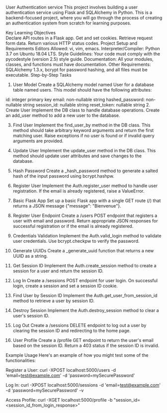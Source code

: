 User Authentication service
This project involves building a user authentication service using Flask and SQLAlchemy in Python. This is a backend-focused project, where you will go through the process of creating an authentication system from scratch for learning purposes. 

Key Learning Objectives\
Declare API routes in a Flask app.
Get and set cookies.
Retrieve request form data.
Return various HTTP status codes.
Project Setup and Requirements
Editors Allowed: vi, vim, emacs.
Interpreter/Compiler: Python 3.7 on Ubuntu 18.04 LTS.
Style Guidelines: Your code must comply with the pycodestyle (version 2.5) style guide.
Documentation: All your modules, classes, and functions must have documentation.
Other Requirements: SQLAlchemy 1.3.x, bcrypt for password hashing, and all files must be executable.
Step-by-Step Tasks
1. User Model
Create a SQLAlchemy model named User for a database table named users. This model should have the following attributes:

id: integer primary key
email: non-nullable string
hashed_password: non-nullable string
session_id: nullable string
reset_token: nullable string
2. Create User
Implement the DB class to handle database operations. Create an add_user method to add a new user to the database.

3. Find User
Implement the find_user_by method in the DB class. This method should take arbitrary keyword arguments and return the first matching user. Raise exceptions if no user is found or if invalid query arguments are provided.

4. Update User
Implement the update_user method in the DB class. This method should update user attributes and save changes to the database.

5. Hash Password
Create a _hash_password method to generate a salted hash of the input password using bcrypt.hashpw.

6. Register User
Implement the Auth.register_user method to handle user registration. If the email is already registered, raise a ValueError.

7. Basic Flask App
Set up a basic Flask app with a single GET route (/) that returns a JSON message {"message": "Bienvenue"}.

8. Register User Endpoint
Create a /users POST endpoint that registers a user with email and password. Return appropriate JSON responses for successful registration or if the email is already registered.

9. Credentials Validation
Implement the Auth.valid_login method to validate user credentials. Use bcrypt.checkpw to verify the password.

10. Generate UUIDs
Create a _generate_uuid function that returns a new UUID as a string.

11. Get Session ID
Implement the Auth.create_session method to create a session for a user and return the session ID.

12. Log In
Create a /sessions POST endpoint for user login. On successful login, create a session and set a session ID cookie.

13. Find User by Session ID
Implement the Auth.get_user_from_session_id method to retrieve a user by session ID.

14. Destroy Session
Implement the Auth.destroy_session method to clear a user's session ID.

15. Log Out
Create a /sessions DELETE endpoint to log out a user by clearing the session ID and redirecting to the home page.

16. User Profile
Create a /profile GET endpoint to return the user's email based on the session ID. Return a 403 status if the session ID is invalid.

Example Usage
Here's an example of how you might test some of the functionalities:

Register a User:
curl -XPOST localhost:5000/users -d 'email=test@example.com' -d 'password=mySecurePassword'

Log In:
curl -XPOST localhost:5000/sessions -d 'email=test@example.com' -d 'password=mySecurePassword' -v

Access Profile:
curl -XGET localhost:5000/profile -b "session_id=<session_id_from_login_response>"
